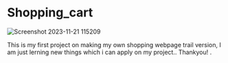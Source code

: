 # Shopping_cart


![Screenshot 2023-11-21 115209](https://github.com/Anirudhj0shi/Shopping_cart/assets/141419375/6dc5369c-731d-418c-9d99-21a15da3b8f3)

This is my first project on making my own shopping webpage trail version, I am just lerning new things which i can apply on my project..
Thankyou! . 
